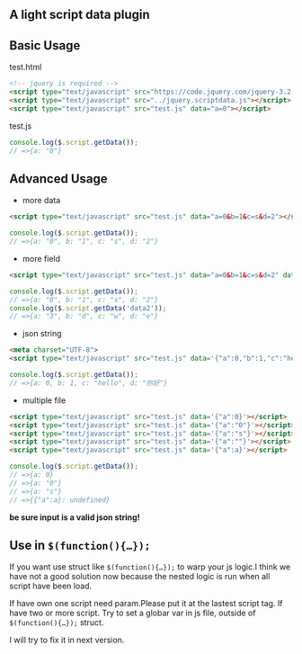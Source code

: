 ## A light script data plugin

## Basic Usage

test.html
```html
<!-- jquery is required -->
<script type="text/javascript" src="https://code.jquery.com/jquery-3.2.1.min.js"></script>
<script type="text/javascript" src="../jquery.scriptdata.js"></script>
<script type="text/javascript" src="test.js" data="a=0"></script>
```

test.js
```javascript
console.log($.script.getData());
// =>{a: "0"}
```

## Advanced Usage

- more data
```html
<script type="text/javascript" src="test.js" data="a=0&b=1&c=s&d=2"></script>
```
```javascript
console.log($.script.getData());
// =>{a: "0", b: "1", c: "s", d: "2"}
```

- more field
```html
<script type="text/javascript" src="test.js" data="a=0&b=1&c=s&d=2" data2="a=3&b=d&c=w&d=e"></script>
```
```javascript
console.log($.script.getData());
// =>{a: "0", b: "1", c: "s", d: "2"}
console.log($.script.getData('data2'));
// =>{a: "3", b: "d", c: "w", d: "e"}
```

- json string
```html
<meta charset="UTF-8">
<script type="text/javascript" src="test.js" data='{"a":0,"b":1,"c":"hello","d":"你好"}'></script>
```
```javascript
console.log($.script.getData());
// =>{a: 0, b: 1, c: "hello", d: "你好"}
```

- multiple file
```html
<script type="text/javascript" src="test.js" data='{"a":0}'></script>
<script type="text/javascript" src="test.js" data='{"a":"0"}'></script>
<script type="text/javascript" src="test.js" data='{"a":"s"}'></script>
<script type="text/javascript" src="test.js" data='{"a":""}'></script>
<script type="text/javascript" src="test.js" data='{"a":a}'></script>
```
```javascript
console.log($.script.getData());
// =>{a: 0}
// =>{a: "0"}
// =>{a: "s"}
// =>{{"a":a}: undefined}
```
**be sure input is a valid json string!**

## Use in `$(function(){…});`

If you want use struct like `$(function(){…});` to warp your js logic.I think we have not a good solution now because the nested logic is run when all script have been load.

If have own one script need param.Please put it at the lastest script tag.
If have two or more script. Try to set a globar var in js file, outside of `$(function(){…});` struct.

I will try to fix it in next version.
